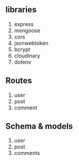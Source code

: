 ## libraries

1. express
2. mongoose
3. cors
4. jsonwebtoken
5. bcrypt
6. cloudinary
7. dotenv

## Routes

1. user
2. post
3. comment

## Schema & models

1. user
2. post
3. comments
